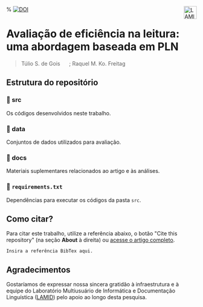 %  <a align="left" href="https://doi.org/{insira o link doi aqui}">
    <img src="https://img.shields.io/badge/DOI-{INSIRA O DOI}-blue" alt="DOI">
  </a>
  <a href="lamid.ufs.br"><img  align="right" src="https://github.com/user-attachments/assets/915d65fb-281c-42db-b81b-05c785c2473e" alt="LAMID" height="34" /></a> <br/>


# Avaliação de eficiência na leitura: uma abordagem baseada em PLN
> Túlio S. de Gois <a href="https://orcid.org/0009-0000-5270-8033" target="blank"><img align="top" src="https://upload.wikimedia.org/wikipedia/commons/thumb/0/06/ORCID_iD.svg/2048px-ORCID_iD.svg.png" height="16" width="16" /></a> ; Raquel M. Ko. Freitag <a href="https://orcid.org/0000-0002-4972-4320" target="blank"><img align="top" src="https://upload.wikimedia.org/wikipedia/commons/thumb/0/06/ORCID_iD.svg/2048px-ORCID_iD.svg.png" height="16" width="16" /></a>

## Estrutura do repositório

### 📁 src
Os códigos desenvolvidos neste trabalho.

### 📁 data
Conjuntos de dados utilizados para avaliação.

### 📁 docs 
Materiais suplementares relacionados ao artigo e às análises.

### 📄 `requirements.txt`
Dependências para executar os códigos da pasta `src`.

## Como citar?
Para citar este trabalho, utilize a referência abaixo, o botão "Cite this repository" (na seção **About** à direita) ou [acesse o artigo completo](https://doi.org/10.48550/).
```
Insira a referência BibTex aqui. 
```

## Agradecimentos
Gostaríamos de expressar nossa sincera gratidão à infraestrutura e à equipe do Laboratório Multiusuário de Informática e Documentação Linguística ([LAMID](https://github.com/lamid-ufs)) pelo apoio ao longo desta pesquisa.




